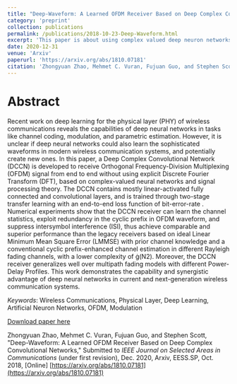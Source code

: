 ```yaml
---
title: "Deep-Waveform: A Learned OFDM Receiver Based on Deep Complex Convolutional Networks"
category: 'preprint'
collection: publications
permalink: /publications/2018-10-23-Deep-Waveform.html
excerpt: 'This paper is about using complex valued deep neuron networks to implement the lower physical layer of OFDM-based wireless communications. It demonstrates that complex neuron networks could learn the complex waveform used in modern wireless network, and outperforms analytical channel estimation approach in Rayleigh fading under certain conditions.'
date: 2020-12-31
venue: 'Arxiv'
paperurl: 'https://arxiv.org/abs/1810.07181'
citation: 'Zhongyuan Zhao, Mehmet C. Vuran, Fujuan Guo, and Stephen Scott, &quot;Deep-Waveform: A Learned OFDM Receiver Based on Deep Complex Convolutional Networks,&quot; Arxiv preprint: 1810.07181'
---
```

Abstract
===
Recent work on deep learning for the physical layer (PHY) of wireless communications reveals the capabilities of deep neural networks in tasks like channel coding, modulation, and parametric estimation. However, it is unclear if deep neural networks could also learn the sophisticated waveforms in modern wireless communication systems, and potentially create new ones. In this paper, a Deep Complex Convolutional Network (DCCN) is developed to receive Orthogonal Frequency-Division Multiplexing (OFDM) signal from end to end without using explicit Discrete Fourier Transform (DFT), based on complex-valued neural networks and signal processing theory. The DCCN contains mostly linear-activated fully connected and convolutional layers, and is trained through two-stage transfer learning with an end-to-end loss function of bit-error-rate . Numerical experiments show that the DCCN receiver can learn the channel statistics, exploit redundancy in the cyclic prefix in OFDM waveform, and suppress intersymbol interference (ISI), thus achieve comparable and superior performance than the legacy receivers based on ideal Linear Minimum Mean Square Error (LMMSE) with prior channel knowledge and a conventional cyclic prefix-enhanced channel estimation in different Rayleigh fading channels, with a lower complexity of (N2). Moreover, the DCCN receiver generalizes well over multipath fading models with different Power-Delay Profiles. This work demonstrates the capability and synergistic advantage of deep neural networks in current and next-generation wireless communication systems.

_Keywords_: Wireless Communications, Physical Layer, Deep Learning, Artificial Neuron Networks, OFDM, Modulation

[Download paper here](https://arxiv.org/pdf/1810.07181.pdf)



Zhongyuan Zhao, Mehmet C. Vuran, Fujuan Guo, and Stephen Scott, "Deep-Waveform: A Learned OFDM Receiver Based on Deep Complex Convolutional Networks," Submitted to <i>IEEE Journal on Selected Areas in Communications</i> (under first revision), Dec. 2020, Arxiv, EESS.SP, Oct. 2018, [Online] [https://arxiv.org/abs/1810.07181](https://arxiv.org/abs/1810.07181)